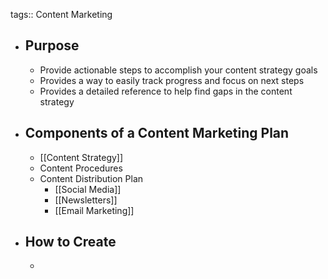 tags:: Content Marketing

- ## Purpose
	- Provide actionable steps to accomplish your content strategy goals
	- Provides a way to easily track progress and focus on next steps
	- Provides a detailed reference to help find gaps in the content strategy
- ## Components of a Content Marketing Plan
	- [[Content Strategy]]
	- Content Procedures
	- Content Distribution Plan
		- [[Social Media]]
		- [[Newsletters]]
		- [[Email Marketing]]
- ## How to Create
	-